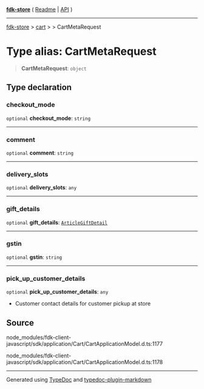 [**fdk-store**](../../../README.md) ( [Readme](../../../README.md) \| [API](../../../API.md) )

---

[fdk-store](../../../API.md) > [cart](../../README.md) > [<internal>](../README.md) > CartMetaRequest

# Type alias: CartMetaRequest

> **CartMetaRequest**: `object`

## Type declaration

### checkout_mode

`optional` **checkout_mode**: `string`

---

### comment

`optional` **comment**: `string`

---

### delivery_slots

`optional` **delivery_slots**: `any`

---

### gift_details

`optional` **gift_details**: [`ArticleGiftDetail`](type-alias.ArticleGiftDetail.md)

---

### gstin

`optional` **gstin**: `string`

---

### pick_up_customer_details

`optional` **pick_up_customer_details**: `any`

- Customer contact details for
  customer pickup at store

## Source

node_modules/fdk-client-javascript/sdk/application/Cart/CartApplicationModel.d.ts:1177

node_modules/fdk-client-javascript/sdk/application/Cart/CartApplicationModel.d.ts:1178

---

Generated using [TypeDoc](https://typedoc.org/) and [typedoc-plugin-markdown](https://www.npmjs.com/package/typedoc-plugin-markdown)
